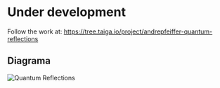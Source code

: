 # Under development
Follow the work at: https://tree.taiga.io/project/andrepfeiffer-quantum-reflections


## Diagrama

![Quantum Reflections](https://www.plantuml.com/plantuml/proxy?src=https://raw.githubusercontent.com/iparosds/Quantum-Reflections/refs/heads/criar-documentacao-das-classes/docs/quantum_reflections_classes.puml&fmt=svg&cache=no)

